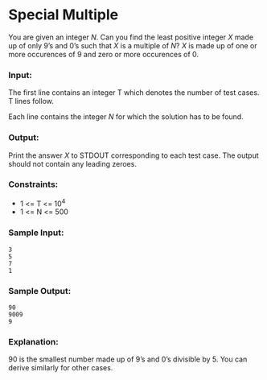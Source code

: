Special Multiple
================

You are given an integer *N*. Can you find the least positive integer *X* made up of only 9’s and 0’s such that *X* is a multiple of *N*?  *X* is made up of one or more occurences of 9 and zero or more occurences of 0.

### Input:

The first line contains an integer T which denotes the number of test cases. T lines follow.

Each line contains the integer *N* for which the solution has to be found.

### Output:

Print the answer *X* to STDOUT corresponding to each test case. The output should not contain any leading zeroes.

### Constraints:

* 1 <= T <= 10<sup>4</sup>
* 1 <= N <= 500

### Sample Input:

    3
    5
    7
    1

### Sample Output:

    90
    9009
    9

### Explanation:

90 is the smallest number made up of 9’s and 0’s divisible by 5. You can derive similarly for other cases.
